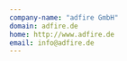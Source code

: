 ```yaml
---
company-name: "adfire GmbH"
domain: adfire.de
home: http://www.adfire.de
email: info@adfire.de
---
```




